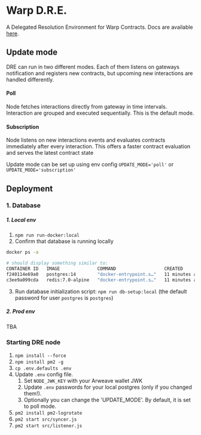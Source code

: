 # Warp D.R.E.

A Delegated Resolution Environment for Warp Contracts.
Docs are available [here](https://academy.warp.cc/docs/dre/overview).


## Update mode
DRE can run in two different modes.
Each of them listens on gateways notification and registers new contracts, but upcoming new interactions are handled differently. 

#### Poll
Node fetches interactions directly from gateway in time intervals.
Interaction are grouped and executed sequentially.
This is the default mode.


#### Subscription
Node listens on new interactions events and evaluates contracts immediately after every interaction.
This offers a faster contract evaluation and serves the latest contract state 

Update mode can be set up using env config
``UPDATE_MODE='poll'`` or
``UPDATE_MODE='subscription'``

## Deployment

### 1.  Database

##### 1. Local env  
1. `npm run run-docker:local`
2. Confirm that database is running locally
```bash
docker ps -a

# should display something similar to:
CONTAINER ID   IMAGE              COMMAND                  CREATED          STATUS          PORTS                      NAMES
f240114e69a0   postgres:14        "docker-entrypoint.s…"   11 minutes ago   Up 11 minutes   0.0.0.0:21726->5432/tcp    dre-postgres
c3ee9a099cda   redis:7.0-alpine   "docker-entrypoint.s…"   11 minutes ago   Up 11 minutes   127.0.0.1:6379->6379/tcp   warp-dre-node-bullmq-1
```

3. Run database initialization script:
 `npm run db-setup:local` (the default password for user `postgres` is `postgres`)



##### 2. Prod env
TBA

### Starting DRE node
1. `npm install --force`
2. `npm install pm2 -g`
3. `cp .env.defaults .env`
4. Update `.env` config file.
   1. Set `NODE_JWK_KEY` with your Arweave wallet JWK
   2. Update `.env` passwords for your local postgres (only if you changed them!).
   3. Optionally you can change the 'UPDATE_MODE'. By default, it is set to poll mode.
5. `pm2 install pm2-logrotate` 
6. `pm2 start src/syncer.js`
7. `pm2 start src/listener.js`
